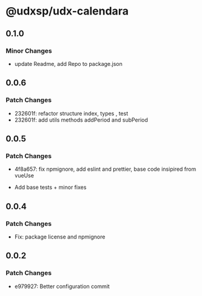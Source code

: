 # @udxsp/udx-calendara

## 0.1.0

### Minor Changes

-   update Readme, add Repo to package.json

## 0.0.6

### Patch Changes

-   232601f: refactor structure index, types , test
-   232601f: add utils methods addPeriod and subPeriod

## 0.0.5

### Patch Changes

-   4f8a657: fix npmignore, add eslint and prettier, base code insipired from vueUse

-   Add base tests + minor fixes

## 0.0.4

### Patch Changes

-   Fix: package license and npmignore

## 0.0.2

### Patch Changes

-   e979927: Better configuration commit
